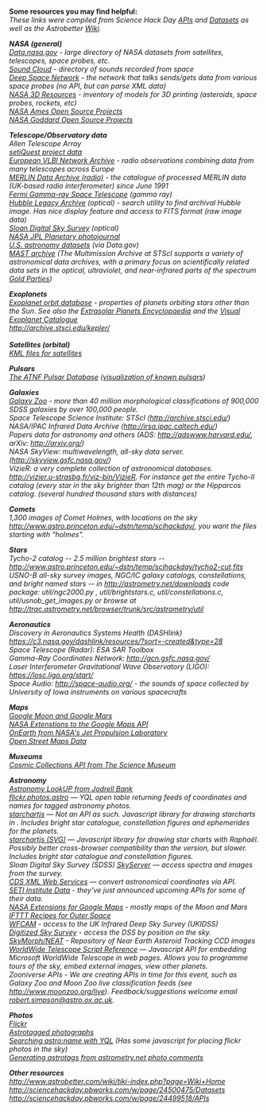 <b>Some resources you may find helpful:</b>
<br><i>These links were compiled from Science Hack Day <a href="http://sciencehackday.pbworks.com/w/page/24499518/APIs">APIs</a> and <a href="http://sciencehackday.pbworks.com/w/page/24500475/Datasets">Datasets</a> as well as the Astrobetter <a href="http://www.astrobetter.com/wiki/tiki-index.php?page=Wiki+Home">Wiki</a>.</a>

<b>NASA (general)</b>
<br><a href="http://data.nasa.gov/">Data.nasa.gov</a> - large directory of NASA datasets from satellites, telescopes, space probes, etc.
<br><a href="https://soundcloud.com/nasa">Sound Cloud</a> - directory of sounds recorded from space
<br><a href="http://eyes.nasa.gov/dsn/dsn.html">Deep Space Network</a> - the network that talks sends/gets data from various space probes (no API, but can parse XML data) 
<br><a href="http://nasa3d.arc.nasa.gov/">NASA 3D Resources</a> - inventory of models for 3D printing (asteroids, space probes, rockets, etc) 
<br><a href="http://opensource.arc.nasa.gov/">NASA Ames Open Source Projects</a> 
<br><a href="http://opensource.gsfc.nasa.gov/">NASA Goddard Open Source Projects</a>

<b>Telescope/Observatory data</b>
<br>Allen Telescope Array
<br><a href="http://setiquest.org/wiki/index.php/SetiQuest_Data">setiQuest project data</a> 
<br><a href="http://www.jive.nl/archive-introduction">European VLBI Network Archive</a> - radio observations combining data from many telescopes across Europe
<br><a href="http://www.merlin.ac.uk/archive/">MERLIN Data Archive (radio)</a> - the catalogue of processed MERLIN data (UK-based radio interferometer) since June 1991 
<br><a href="http://fermi.gsfc.nasa.gov/ssc/data/access/">Fermi Gamma-ray Space Telescope</a> (gamma ray)
<br><a href="http://hla.stsci.edu/hlaview.html">Hubble Legacy Archive</a> (optical) - search utility to find archival Hubble image. Has nice display feature and access to FITS format (raw image data) 
<br><a href="http://cas.sdss.org/dr7/en/">Sloan Digital Sky Survey</a> (optical)
<br><a href="http://photojournal.jpl.nasa.gov/">NASA JPL Planetary photojournal</a>
<br><a href="http://catalog.data.gov/dataset?q=astronomy">U.S. astronomy datasets</a> (via Data.gov)
<br><a href="http://archive.stsci.edu/missions.html">MAST archive</a> (The Multimission Archive at STScI supports a variety of astronomical data archives, with a primary focus on scientifically related data sets in the optical, ultraviolet, and near-infrared parts of the spectrum <a href="http://www.goldrushamerica.com/">Gold Parties</a>) 

<b>Exoplanets</b>
<br><a href="http://exoplanets.org/">Exoplanet orbit database</a> - properties of planets orbiting stars other than the Sun. See also the <a href="http://www.exoplanet.eu/">Extrasolar Planets Encyclopaedia</a> and the <a href="http://exoplanet.hanno-rein.de/index.php">Visual Exoplanet Catalogue</a>
<br>http://archive.stsci.edu/kepler/ 
<br><br><b>Satellites (orbital)</b>
<br><a href="http://orbitingfrog.com/post/3424204060/satellites-on-google-earth">KML files for satellites</a>

<b>Pulsars</b>
<br><a href="http://www.atnf.csiro.au/research/pulsar/psrcat/">The ATNF Pulsar Database</a> (<a href="http://laurakogler.net/other/PulsarVisualization/">visualization of known pulsars</a>)

<b>Galaxies</b>
<br><a href="http://data.galaxyzoo.org/">Galaxy Zoo</a>  - more than 40 million morphological classifications of 900,000 SDSS galaxies by over 100,000 people.
<br>Space Telescope Science Institute: STScI (http://archive.stsci.edu/)
<br>NASA/IPAC Infrared Data Archive (http://irsa.ipac.caltech.edu/)
<br>Papers data for astronomy and others (ADS: http://adswww.harvard.edu/, arXiv: http://arxiv.org/)
<br>NASA SkyView: multiwavelength, all-sky data server. (http://skyview.gsfc.nasa.gov/) 
<br>VizieR: a very complete collection of astronomical databases. http://vizier.u-strasbg.fr/viz-bin/VizieR. For instance get the entire Tycho-II catalog (every star in the sky brighter than 12th mag) or the Hipparcos catalog. (several hundred thousand stars with distances)

<b>Comets</b>
<br>1,300 images of Comet Holmes, with locations on the sky http://www.astro.princeton.edu/~dstn/temp/scihackday/, you want the files starting with "holmes".

<b>Stars</b>
<br>Tycho-2 catalog -- 2.5 million brightest stars -- http://www.astro.princeton.edu/~dstn/temp/scihackday/tycho2-cut.fits
<br>USNO-B all-sky survey images, NGC/IC galaxy catalogs, constellations, and bright named stars -- in http://astrometry.net/downloads code package: util/ngc2000.py , util/brightstars.c, util/constellations.c, util/usnob_get_images.py  or browse at http://trac.astrometry.net/browser/trunk/src/astrometry/util

<b>Aeronautics</b>
<br>Discovery in Aeronautics Systems Health (DASHlink) https://c3.nasa.gov/dashlink/resources/?sort=-created&type=28 
<br>Space Telescope (Radar): ESA SAR Toolbox 
<br>Gamma-Ray Coordinates Network: http://gcn.gsfc.nasa.gov/ 
<br>Laser Interferometer Gravitational Wave Observatory (LIGO): https://losc.ligo.org/start/ 
<br>Space Audio: http://space-audio.org/ - the sounds of space collected by University of Iowa instruments on various spacecrafts 

<b>Maps</b>
<br><a href="http://code.google.com/apis/maps/documentation/introduction.html#CelestialMapTypes">Google Moon and Google Mars</a>
<br><a href="http://ti.arc.nasa.gov/project/planetary/maps/">NASA Extenstions to the Google Maps API</a>
<br><a href="http://wms.jpl.nasa.gov/">OnEarth from NASA's Jet Propulsion Laboratory</a>
<br><a href="http://wiki.openstreetmap.org/wiki/Main_Page">Open Street Maps Data</a>

<b>Museums</b>
<br><a href="http://cosmiccollections.pbworks.com/Cosmic-Collections-API">Cosmic Collections API from The Science Museum</a> 

<b>Astronomy</b>
<br><a href="http://www.jodcast.net/lookUP/">Astronomy LookUP from Jodrell Bank</a> 
<br><a href="http://developer.yahoo.com/yql/console/?q=select%20*%20from%20flickr.photos.astro&env=store%3A%2F%2Fdatatables.org%2Falltableswithkeys">flickr.photos.astro</a> — YQL open table returning feeds of coordinates and names for tagged astronomy photos.
<br><a href="http://ivan.ivanych.net/2010/02/new-variant-of-starchartjs/">starchartjs</a> — Not an API as such. Javascript library for drawing starcharts in <canvas>. Includes bright star catalogue, constellation figures and ephemerides for the planets.
<br><a href="http://ivan.ivanych.net/2010/02/starchartjs-new-astonomical-web-toy/">starchartjs (SVG)</a> — Javascript library for drawing star charts with Raphaël. Possibly better cross-browser compatibility than the <canvas> version, but slower. Includes bright star catalogue and constellation figures.
<br>Sloan Digital Sky Survey (SDSS) <a href="http://skyserver.sdss.org/dr1/en/help/docs/api.asp">SkyServer</a> — access spectra and images from the survey.
<br><a href="http://cds.u-strasbg.fr/cdsws.gml">CDS XML Web Services</a> — convert astronomical coordinates via API.
<br><a href="http://setiquest.org/join-the-quest/data-api">SETI Institute Data</a> - they've just announced upcoming APIs for some of their data.
<br><a href="http://ti.arc.nasa.gov/tech/asr/intelligent-robotics/planetary/maps/">NASA Extensions for Google Maps</a> - mostly maps of the Moon and Mars
<br><a href="https://ifttt.com/recipes/collections/37-recipes-for-outer-space">IFTTT Recipes for Outer Space</a>
<br><a href="http://surveys.roe.ac.uk/wsa/dbaccess.html">WFCAM</a> - access to the UK Infrared Deep Sky Survey (UKIDSS)
<br><a href="http://stdatu.stsci.edu/cgi-bin/dss_form">Digitized Sky Survey</a> - access the DSS by position on the sky.
<br><a href="http://skyview.gsfc.nasa.gov/skymorph/skymorph.html">SkyMorph/NEAT</a> - Repository of Near Earth Asteroid Tracking CCD images
<br><a href="http://www.worldwidetelescope.org/docs/WorldWideTelescopeWebControlScriptReference.html">WorldWide Telescope Script Reference</a> — Javascript API for embedding Microsoft WorldWide Telescope in web pages. Allows you to programme tours of the sky, embed external images, view other planets. 
<br>Zooniverse APIs - We are creating APIs in time for this event, such as Galaxy Zoo and Moon Zoo live classification feeds (see http://www.moonzoo.org/live). Feedback/suggestions welcome email robert.simpson@astro.ox.ac.uk.

<b>Photos</b>
<br><a href="http://www.flickr.com/services/api/">Flickr</a>
<br><a href="http://www.nmm.ac.uk/visit/exhibitions/astronomy-photographer-of-the-year/astrotags/">Astrotagged photographs</a>
<br><a href="http://eatyourgreens.org.uk/archives/2009/12/searching-astroname-with-yql.html">Searching astro:name with YQL</a> (Has some javascript for placing flickr photos in the sky)
<br><a href="http://eatyourgreens.org.uk/archives/2010/01/generating-astrotags-for-flickr-photos.html">Generating astrotags from astrometry.net photo comments</a>

<b>Other resources</b>
<br>http://www.astrobetter.com/wiki/tiki-index.php?page=Wiki+Home
<br>http://sciencehackday.pbworks.com/w/page/24500475/Datasets
<br>http://sciencehackday.pbworks.com/w/page/24499518/APIs

